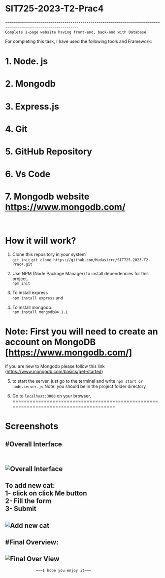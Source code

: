 # SIT725-2023-T2-Prac4
-------------------------------------------------------------------------------------------------------------------<br>
```Complete 1-page website having front-end, back-end with Database```

For completing this task, I have used the following tools and Framework:<br>
   # 1. Node. js<br>
   # 2. Mongodb <br>
   # 3. Express.js <br>
   # 4. Git<br>
   # 5. GitHub Repository<br>
   # 6. Vs Code<br>
   # 7. Mongodb website https://www.mongodb.com/
<br>
   
# How it will work?

1. Clone this repository in your system`<br>
   ```git init```
    ```git clone https://github.com/Mudasirrr/SIT725-2023-T2-Prac4.git```

2. Use NPM (Node Package Manager) to install dependencies for this project. <br>
   ```npm init```
3. To install express  <br>
```npm install express``` and <br>

4. To install mongodb: <br>
```npm install mongodb@4.1.1```<br>

# Note: First you will need to create an account on MongoDB [https://www.mongodb.com/]
If you are new to Mongodb please follow this link (https://www.mongodb.com/basics/get-started)
 
5. to start the server, just go to the terminal and write ```npm start or node.server.js```
   Note: you should be in the project folder directory

6. Go to `localhost:3000` on your browser. <br>
 =======================================================================================
# Screenshots
#Overall Interface<br><br>
-------
![Overall Interface](https://github.com/Mudasirrr/SIT725-2023-T2-Prac4/blob/master/Overal%20Output.PNG)
--------------
To add new cat:<br>
1- click on click Me button<br>
2- Fill the form<br>
3- Submit<br>
------
![Add new cat](https://github.com/Mudasirrr/SIT725-2023-T2-Prac4/blob/master/form%20submition.PNG)<br>
-----
#Final Overview:<br>
----
![Final Over View](https://github.com/Mudasirrr/SIT725-2023-T2-Prac4/blob/master/complete%20ov.PNG)<br>
------


                  ~~~I hope you enjoy it~~~
